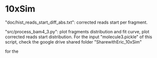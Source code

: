 # 10xSim

"doc/hist_reads_start_diff_abs.txt":  corrected reads start per fragment.

"src/process_bam4_3.py": plot fragments distribution and fit curve, plot corrected reads start distribution. 
For the input "molecule3.pickle" of this script, check the google drive shared folder "SharewithEric_10xSim"


for the 

